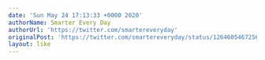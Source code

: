 ```yaml
---
date: 'Sun May 24 17:13:33 +0000 2020'
authorName: Smarter Every Day
authorUrl: 'https://twitter.com/smartereveryday'
originalPost: 'https://twitter.com/smartereveryday/status/1264605467256520704'
layout: like
---
```

